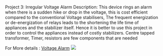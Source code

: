 Project 3: Irregular Voltage Alarm
Description: This device rings an alarm when there is a sudden hike or drop in the voltage, this is cost efficient compared to the conventional Voltage stabilisers, The frequent energization or de-energization of relays leads to the shortening the life time of appliances and the stabilizer itself. Hence it is better to use this project in order to control the appliances instead of costly stabilizers.
Centre tapped transformer, Timer, resistors are few components that are needed 

For More details : [Voltage Alarm](https://www.electronicshub.org/high-low-voltage-cutoff-delay-alarm/)
![](https://www.electronicshub.org/wp-content/uploads/2014/06/High-and-Low-Voltage-Cut-off-with-Delay-Alarm-Circuit-Diagram.jpg)



